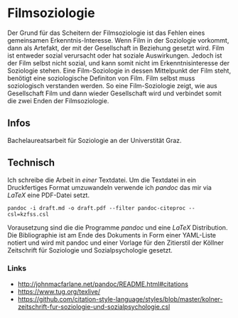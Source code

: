 Filmsoziologie
==============

Der Grund für das Scheitern der Filmsoziologie ist das Fehlen eines gemeinsamen Erkenntnis-Interesse. Wenn Film in der Soziologie vorkommt, dann als Artefakt, der mit der Gesellschaft in Beziehung gesetzt wird. Film ist entweder sozial verursacht oder hat soziale Auswirkungen. Jedoch ist der Film selbst nicht sozial, und kann somit nicht im Erkenntnisinteresse der Soziologie stehen. Eine Film-Soziologie in dessen Mittelpunkt der Film steht, benötigt eine soziologische Definiton von Film. Film selbst muss soziologisch verstanden werden. So eine Film-Soziologie zeigt, wie aus Gesellschaft Film und dann wieder Gesellschaft wird und verbindet somit die zwei Enden der Filmsoziologie.


Infos
-----

Bachelaureatsarbeit für Soziologie an der Universtität Graz.


Technisch
---------


Ich schreibe die Arbeit in *einer* Textdatei. Um die Textdatei in ein Druckfertiges Format umzuwandeln verwende ich *pandoc* das mir via *LaTeX* eine PDF-Datei setzt.

    pandoc -i draft.md -o draft.pdf --filter pandoc-citeproc --csl=kzfss.csl

Vorausetzung sind die die Programme *pandoc* und eine *LaTeX* Distribution.
Die Bibliographie ist am Ende des Dokuments in Form einer YAML-Liste notiert und wird mit pandoc und einer Vorlage für den Zitierstil der Köllner Zeitschrift für Soziologie und Sozialpsychologie gesetzt.

### Links

- <http://johnmacfarlane.net/pandoc/README.html#citations>
- <https://www.tug.org/texlive/>
- <https://github.com/citation-style-language/styles/blob/master/kolner-zeitschrift-fur-soziologie-und-sozialpsychologie.csl>
